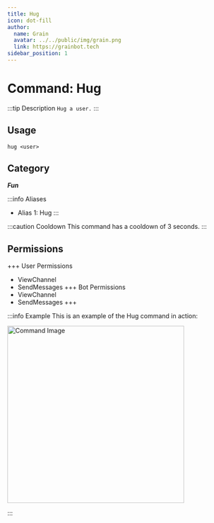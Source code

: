 ```yaml
---
title: Hug
icon: dot-fill
author:
  name: Grain
  avatar: ../../public/img/grain.png
  link: https://grainbot.tech
sidebar_position: 1
---
```



# Command: Hug

:::tip Description
`Hug a user.`
:::

## Usage

```
hug <user>
```

## Category

_**Fun**_

:::info Aliases
- Alias 1: Hug
:::

:::caution Cooldown
This command has a cooldown of 3 seconds.
:::

## Permissions

+++ User Permissions
- ViewChannel
- SendMessages
+++ Bot Permissions
- ViewChannel
- SendMessages
+++

:::info Example
This is an example of the Hug command in action:

<img src="https://media.discordapp.net/attachments/1191858536020451388/1191985706579537970/image.png?ex=65a76e32&is=6594f932&hm=b2e337713250c409854950ffeac20304b3fdbaa731a673b58aa8115b76e1bddd&=&format=webp&quality=lossless&width=529&height=426" alt="Command Image" width="400"/>

:::
